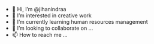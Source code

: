 - 👋 Hi, I’m @jihanindraa
- 👀 I’m interested in creative work
- 🌱 I’m currently learning human resources management
- 💞️ I’m looking to collaborate on ...
- 📫 How to reach me ...

<!---
jihanindraa/jihanindraa is a ✨ special ✨ repository because its `README.md` (this file) appears on your GitHub profile.
You can click the Preview link to take a look at your changes.
--->
